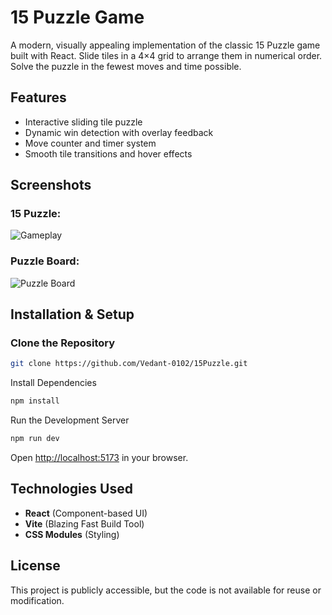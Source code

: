 # 15 Puzzle Game  
A modern, visually appealing implementation of the classic 15 Puzzle game built with React. Slide tiles in a 4×4 grid to arrange them in numerical order. Solve the puzzle in the fewest moves and time possible.

## Features
- Interactive sliding tile puzzle
- Dynamic win detection with overlay feedback
- Move counter and timer system
- Smooth tile transitions and hover effects

## Screenshots

### 15 Puzzle:
![Gameplay](https://github.com/user-attachments/assets/e44969f9-a5fd-409d-a812-804b74f8c563)

### Puzzle Board:
![Puzzle Board](https://github.com/user-attachments/assets/fa6dcb5d-83bb-4b00-b1e7-9ee69dda1159)


## Installation & Setup

### Clone the Repository
```sh
git clone https://github.com/Vedant-0102/15Puzzle.git
```

Install Dependencies
```sh
npm install
```

Run the Development Server
```sh
npm run dev
```

Open [http://localhost:5173](http://localhost:5173) in your browser.


## Technologies Used
- **React** (Component-based UI)
- **Vite** (Blazing Fast Build Tool)
- **CSS Modules** (Styling)

## License
This project is publicly accessible, but the code is not available for reuse or modification.
